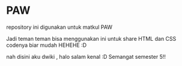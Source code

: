# PAW
repository ini digunakan untuk matkul PAW

Jadi teman teman bisa menggunakan ini untuk share HTML dan CSS codenya biar mudah HEHEHE :D

nah disini aku dwiki , halo salam kenal :D
Semangat semester 5!!

